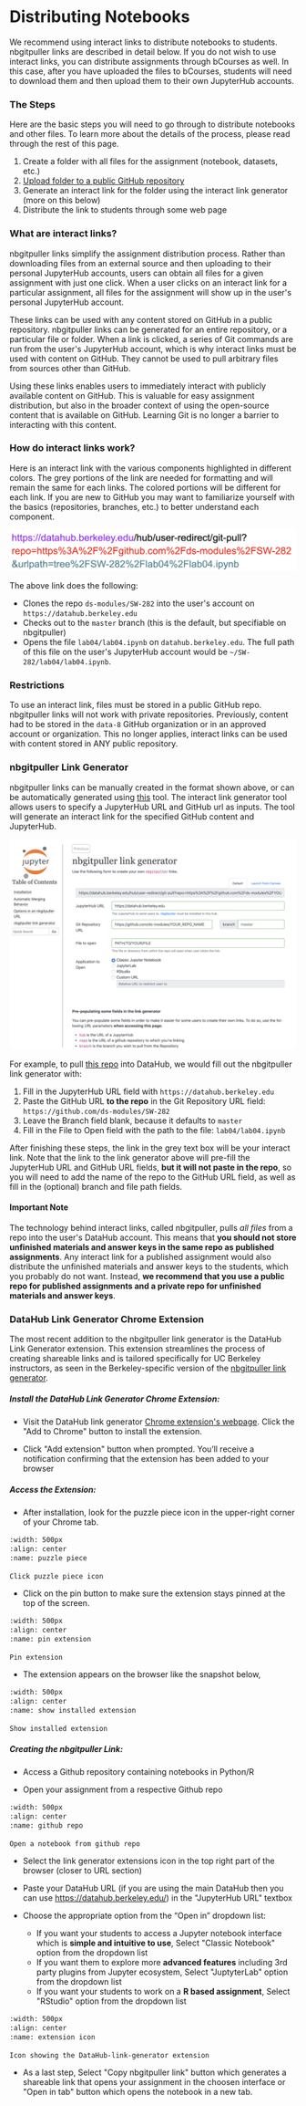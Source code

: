 # Distributing Notebooks

We recommend using interact links to distribute notebooks to students. nbgitpuller links are described in detail below. If you do not wish to use interact links, you can distribute assignments through bCourses as well. In this case, after you have uploaded the files to bCourses, students will need to download them and then upload them to their own JupyterHub accounts.

### The Steps

Here are the basic steps you will need to go through to distribute notebooks and other files. To learn more about the details of the process, please read through the rest of this page.

1. Create a folder with all files for the assignment \(notebook, datasets, etc.\)
2. [Upload folder to a public GitHub repository](/workflow/pushing-to-github.md)
3. Generate an interact link for the folder using the interact link generator (more on this below)
4. Distribute the link to students through some web page

### What are interact links?

nbgitpuller links simplify the assignment distribution process. Rather than downloading files from an external source and then uploading to their personal JupyterHub accounts, users can obtain all files for a given assignment with just one click. When a user clicks on an interact link for a particular assignment, all files for the assignment will show up in the user's personal JupyterHub account.

These links can be used with any content stored on GitHub in a public repository. nbgitpuller links can be generated for an entire repository, or a particular file or folder. When a link is clicked, a series of Git commands are run from the user's JupyterHub account, which is why interact links must be used with content on GitHub. They cannot be used to pull arbitrary files from sources other than GitHub.

Using these links enables users to immediately interact with publicly available content on GitHub. This is valuable for easy assignment distribution, but also in the broader context of using the open-source content that is available on GitHub. Learning Git is no longer a barrier to interacting with this content.

### How do interact links work?

Here is an interact link with the various components highlighted in different colors. The grey portions of the link are needed for formatting and will remain the same for each links. The colored portions will be different for each link. If you are new to GitHub you may want to familiarize yourself with the basics \(repositories, branches, etc.\) to better understand each component.

![link components](link-components.png)

The above link does the following:

* Clones the repo `ds-modules/SW-282` into the user's account on `https://datahub.berkeley.edu`
* Checks out to the `master` branch (this is the default, but specifiable on nbgitpuller)
* Opens the file `lab04/lab04.ipynb` on `datahub.berkeley.edu`. The full path of this file on the user's JupyterHub account would be `~/SW-282/lab04/lab04.ipynb`.

### Restrictions

To use an interact link, files must be stored in a public GitHub repo. nbgitpuller links will not work with private repositories. Previously, content had to be stored in the `data-8` GitHub organization or in an approved account or organization. This no longer applies, interact links can be used with content stored in ANY public repository.

### **nbgitpuller Link Generator**

nbgitpuller links can be manually created in the format shown above, or can be automatically generated using [this](https://jupyterhub.github.io/nbgitpuller/link?hub=https://datahub.berkeley.edu&repo=https://github.com/ds-modules/) tool. The interact link generator tool allows users to specify a JupyterHub URL and GitHub url as inputs. The tool will generate an interact link for the specified GitHub content and JupyterHub.

![nbgitpuller](nbgitpuller.png)

For example, to pull [this repo](https://github.com/ds-modules/SW-282/tree/master/lab04/lab04.ipynb) into DataHub, we would fill out the nbgitpuller link generator with:

1. Fill in the JupyterHub URL field with `https://datahub.berkeley.edu`
2. Paste the GitHub URL **to the repo** in the Git Repository URL field: `https://github.com/ds-modules/SW-282`
3. Leave the Branch field blank, because it defaults to `master`
4. Fill in the File to Open field with the path to the file: `lab04/lab04.ipynb`

After finishing these steps, the link in the grey text box will be your interact link. Note that the link to the link generator above will pre-fill the JupyterHub URL and GitHub URL fields, **but it will not paste in the repo**, so you will need to add the name of the repo to the GitHub URL field, as well as fill in the (optional) branch and file path fields.


<!--

For example, to pull [this](https://github.com/data-8/mcb-88-connector/tree/gh-pages/exercises/lab5) folder into a JupyterHub account on `datahub.berkeley.edu:`

* Select `datahub.berkeley.edu` as the desired hub
* Paste the GitHub url [https://github.com/data-8/mcb-88-connector/tree/gh-pages/exercises/lab5](https://github.com/data-8/mcb-88-connector/tree/gh-pages/exercises/lab5) into the generator
* Hit the convert button 

The output should be [https://datahub.berkeley.edu/user-redirect/interact?account=data-8&repo=mcb-88-connector&branch=gh-pages&path=exercises/lab5](https://datahub.berkeley.edu/user-redirect/interact?account=data-8&repo=mcb-88-connector&branch=gh-pages&path=exercises/lab5). This link will copy the desired folder into your JupyterHub account.

-->

#### **Important Note**

The technology behind interact links, called nbgitpuller, pulls _all files_ from a repo into the user's DataHub account. This means that **you should not store unfinished materials and answer keys in the same repo as published assignments**. Any interact link for a published assignment would also distribute the unfinished materials and answer keys to the students, which you probably do not want. Instead, **we recommend that you use a public repo for published assignments and a private repo for unfinished materials and answer keys**.

### DataHub Link Generator Chrome Extension

The most recent addition to the nbgitpuller link generator is the DataHub Link Generator extension. This extension streamlines the process of creating shareable links and is tailored specifically for UC Berkeley instructors, as seen in the Berkeley-specific version of the [nbgitpuller link generator](https://github.com/berkeley-dsep-infra/nbgitpuller-link-generator-webextension).

##### Install the DataHub Link Generator Chrome Extension:

- Visit the DataHub link generator [Chrome extension's webpage](https://chromewebstore.google.com/detail/datahub-link-generator/ijbgangngghdanhcnaliiobbiffocahf?hl=en). Click the "Add to Chrome" button to install the extension.

- Click "Add extension" button when prompted. You’ll receive a notification confirming that the extension has been added to your browser

##### Access the Extension:


- After installation, look for the puzzle piece icon in the upper-right corner of your Chrome tab.

```{figure} ../images/link-generator.png
:width: 500px
:align: center
:name: puzzle piece

Click puzzle piece icon
``` 

- Click on the pin button to make sure the extension stays pinned at the top of the screen.

```{figure} ../images/pin-extension.png
:width: 500px
:align: center
:name: pin extension

Pin extension
``` 

- The extension appears on the browser like the snapshot below,

```{figure} ../images/installed-extension.png
:width: 500px
:align: center
:name: show installed extension

Show installed extension
``` 

##### Creating the nbgitpuller Link:

- Access a Github repository containing notebooks in Python/R

- Open your assignment from a respective Github repo

```{figure} ../images/github-notebook.png
:width: 500px
:align: center
:name: github repo

Open a notebook from github repo
``` 

- Select the link generator extensions icon in the top right part of the browser (closer to URL section)

- Paste your DataHub URL (if you are using the main DataHub then you can use https://datahub.berkeley.edu/) in the "JupyterHub URL" textbox
- Choose the appropriate option from the “Open in” dropdown list:
	- If you want your students to access a Jupyter notebook interface which is **simple and intuitive to use**, Select "Classic Notebook" option from the dropdown list
	- If you want them to explore more **advanced features** including 3rd party plugins from Jupyter ecosystem, Select "JuptyterLab" option from the dropdown list
	- If you want your students to work on a **R based assignment**, Select "RStudio" option from the dropdown list


```{figure} ../images/extension.png
:width: 500px
:align: center
:name: extension icon

Icon showing the DataHub-link-generator extension
```

- As a last step, Select "Copy nbgitpuller link" button which generates a shareable link that opens your assignment in the choosen interface or "Open in tab" button which opens the notebook in a new tab. 